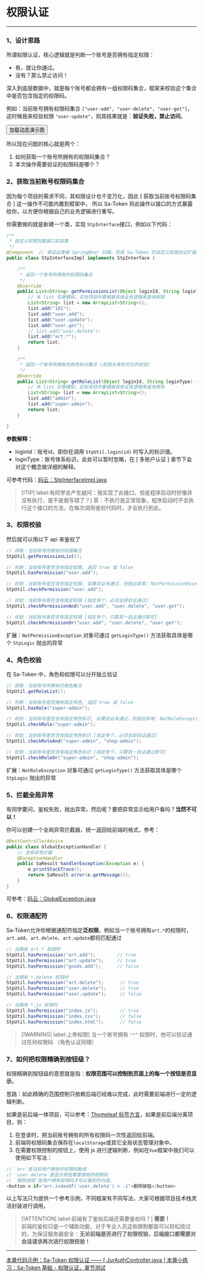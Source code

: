 # 权限认证

--- 

### 1、设计思路

所谓权限认证，核心逻辑就是判断一个账号是否拥有指定权限：<br/>
- 有，就让你通过。
- 没有？那么禁止访问！

深入到底层数据中，就是每个账号都会拥有一组权限码集合，框架来校验这个集合中是否包含指定的权限码。 

例如：当前账号拥有权限码集合 `["user-add", "user-delete", "user-get"]`，这时候我来校验权限 `"user-update"`，则其结果就是：**验证失败，禁止访问**。 <br/>


<button class="show-img" img-src="https://oss.dev33.cn/sa-token/doc/g/g3--jur-auth.gif">加载动态演示图</button>


所以现在问题的核心就是两个：
1. 如何获取一个账号所拥有的权限码集合？
2. 本次操作需要验证的权限码是哪个？


### 2、获取当前账号权限码集合
因为每个项目的需求不同，其权限设计也千变万化，因此 [ 获取当前账号权限码集合 ] 这一操作不可能内置到框架中，
所以 Sa-Token 将此操作以接口的方式暴露给你，以方便你根据自己的业务逻辑进行重写。

你需要做的就是新建一个类，实现 `StpInterface`接口，例如以下代码：

``` java 
/**
 * 自定义权限加载接口实现类
 */
@Component	// 保证此类被 SpringBoot 扫描，完成 Sa-Token 的自定义权限验证扩展 
public class StpInterfaceImpl implements StpInterface {

	/**
	 * 返回一个账号所拥有的权限码集合 
	 */
	@Override
	public List<String> getPermissionList(Object loginId, String loginType) {
		// 本 list 仅做模拟，实际项目中要根据具体业务逻辑来查询权限
		List<String> list = new ArrayList<String>();	
		list.add("101");
		list.add("user.add");
		list.add("user.update");
		list.add("user.get");
		// list.add("user.delete");
		list.add("art.*");
		return list;
	}

	/**
	 * 返回一个账号所拥有的角色标识集合 (权限与角色可分开校验)
	 */
	@Override
	public List<String> getRoleList(Object loginId, String loginType) {
		// 本 list 仅做模拟，实际项目中要根据具体业务逻辑来查询角色
		List<String> list = new ArrayList<String>();	
		list.add("admin");
		list.add("super-admin");
		return list;
	}

}
```

**参数解释：**
- loginId：账号id，即你在调用 `StpUtil.login(id)` 时写入的标识值。
- loginType：账号体系标识，此处可以暂时忽略，在 [ 多账户认证 ] 章节下会对这个概念做详细的解释。

可参考代码：[码云：StpInterfaceImpl.java](https://gitee.com/dromara/sa-token/blob/master/sa-token-demo/sa-token-demo-case/src/main/java/com/pj/satoken/StpInterfaceImpl.java)

> [!TIP| label:有同学会产生疑问：我实现了此接口，但是程序启动时好像并没有执行，是不是我写错了？] 
> 答：不执行是正常现象，程序启动时不会执行这个接口的方法，在每次调用鉴权代码时，才会执行到此。


### 3、权限校验
然后就可以用以下 api 来鉴权了

``` java	
// 获取：当前账号所拥有的权限集合
StpUtil.getPermissionList();

// 判断：当前账号是否含有指定权限, 返回 true 或 false
StpUtil.hasPermission("user.add");		

// 校验：当前账号是否含有指定权限, 如果验证未通过，则抛出异常: NotPermissionException 
StpUtil.checkPermission("user.add");		

// 校验：当前账号是否含有指定权限 [指定多个，必须全部验证通过]
StpUtil.checkPermissionAnd("user.add", "user.delete", "user.get");		

// 校验：当前账号是否含有指定权限 [指定多个，只要其一验证通过即可]
StpUtil.checkPermissionOr("user.add", "user.delete", "user.get");	
```

扩展：`NotPermissionException` 对象可通过 `getLoginType()` 方法获取具体是哪个 `StpLogic` 抛出的异常


### 4、角色校验
在 Sa-Token 中，角色和权限可以分开独立验证

``` java
// 获取：当前账号所拥有的角色集合
StpUtil.getRoleList();

// 判断：当前账号是否拥有指定角色, 返回 true 或 false
StpUtil.hasRole("super-admin");		

// 校验：当前账号是否含有指定角色标识, 如果验证未通过，则抛出异常: NotRoleException
StpUtil.checkRole("super-admin");		

// 校验：当前账号是否含有指定角色标识 [指定多个，必须全部验证通过]
StpUtil.checkRoleAnd("super-admin", "shop-admin");		

// 校验：当前账号是否含有指定角色标识 [指定多个，只要其一验证通过即可] 
StpUtil.checkRoleOr("super-admin", "shop-admin");		
```

扩展：`NotRoleException` 对象可通过 `getLoginType()` 方法获取具体是哪个 `StpLogic` 抛出的异常



### 5、拦截全局异常
有同学要问，鉴权失败，抛出异常，然后呢？要把异常显示给用户看吗？**当然不可以！**

你可以创建一个全局异常拦截器，统一返回给前端的格式，参考：

``` java
@RestControllerAdvice
public class GlobalExceptionHandler {
    // 全局异常拦截 
    @ExceptionHandler
    public SaResult handlerException(Exception e) {
        e.printStackTrace(); 
        return SaResult.error(e.getMessage());
    }
}
```

可参考：[码云：GlobalException.java](https://gitee.com/dromara/sa-token/blob/master/sa-token-demo/sa-token-demo-case/src/main/java/com/pj/current/GlobalException.java)


### 6、权限通配符
Sa-Token允许你根据通配符指定**泛权限**，例如当一个账号拥有`art.*`的权限时，`art.add`、`art.delete`、`art.update`都将匹配通过

``` java
// 当拥有 art.* 权限时
StpUtil.hasPermission("art.add");        // true
StpUtil.hasPermission("art.update");     // true
StpUtil.hasPermission("goods.add");      // false

// 当拥有 *.delete 权限时
StpUtil.hasPermission("art.delete");      // true
StpUtil.hasPermission("user.delete");     // true
StpUtil.hasPermission("user.update");     // false

// 当拥有 *.js 权限时
StpUtil.hasPermission("index.js");        // true
StpUtil.hasPermission("index.css");       // false
StpUtil.hasPermission("index.html");      // false
```

> [!WARNING| label:上帝权限] 
> 当一个账号拥有 `"*"` 权限时，他可以验证通过任何权限码 （角色认证同理）


### 7、如何把权限精确到按钮级？
权限精确到按钮级的意思就是指：**权限范围可以控制到页面上的每一个按钮是否显示**。

思路：如此精确的范围控制只依赖后端已经难以完成，此时需要前端进行一定的逻辑判断。

如果是前后端一体项目，可以参考：[Thymeleaf 标签方言](/plugin/thymeleaf-extend)，如果是前后端分离项目，则：

1. 在登录时，把当前账号拥有的所有权限码一次性返回给前端。
2. 前端将权限码集合保存在`localStorage`或其它全局状态管理对象中。
3. 在需要权限控制的按钮上，使用 js 进行逻辑判断，例如在`Vue`框架中我们可以使用如下写法：
``` js
// `arr`是当前用户拥有的权限码数组
// `user.delete`是显示按钮需要拥有的权限码
// `删除按钮`是用户拥有权限码才可以看到的内容。
<button v-if="arr.indexOf('user.delete') > -1">删除按钮</button>
```

以上写法只为提供一个参考示例，不同框架有不同写法，大家可根据项目技术栈灵活封装进行调用。


> [!ATTENTION| label:前端有了鉴权后端还需要鉴权吗？] 
> **需要！** <br>
> 前端的鉴权只是一个辅助功能，对于专业人员这些限制都是可以轻松绕过的，为保证服务器安全：**无论前端是否进行了权限校验，后端接口都需要对会话请求再次进行权限校验！**



---

<a class="case-btn" href="https://gitee.com/dromara/sa-token/blob/master/sa-token-demo/sa-token-demo-case/src/main/java/com/pj/cases/use/JurAuthController.java"
	target="_blank">
	本章代码示例：Sa-Token 权限认证 —— [ JurAuthController.java ]
</a>
<a class="dt-btn" href="https://www.wenjuan.ltd/s/ZfIjYr9/" target="_blank">本章小练习：Sa-Token 基础 - 权限认证，章节测试</a>
